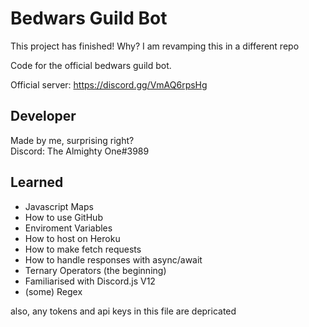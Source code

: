 # Bedwars Guild Bot

This project has finished!
Why? I am revamping this in a different repo

Code for the official bedwars guild bot. 

Official server: https://discord.gg/VmAQ6rpsHg

## Developer
Made by me, surprising right? \
Discord: The Almighty One#3989

## Learned
 - Javascript Maps
 - How to use GitHub
 - Enviroment Variables
 - How to host on Heroku
 - How to make fetch requests 
 - How to handle responses with async/await
 - Ternary Operators (the beginning)
 - Familiarised with Discord.js V12
 - (some) Regex


also, any tokens and api keys in this file are depricated
